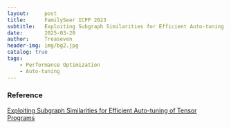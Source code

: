 ```yaml
---
layout:     post
title:      FamilySeer ICPP 2023
subtitle:   Exploiting Subgraph Similarities for Efficient Auto-tuning of Tensor Programs
date:       2025-03-20
author:     Treaseven
header-img: img/bg2.jpg
catalog: true
tags:
    - Performance Optimization
    - Auto-tuning
---
```

















### Reference
[Exploiting Subgraph Similarities for Efficient Auto-tuning of Tensor Programs](https://dl.acm.org/doi/pdf/10.1145/3605573.3605596)